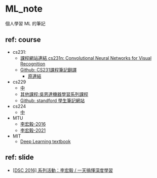 # ML_note
個人學習 ML 的筆記

## ref: course 

* cs231:
    * [課程網站連結 cs231n: Convolutional Neural Networks for Visual Recognition](http://cs231n.stanford.edu/)
    * [Github: CS231課程筆記翻譯](https://github.com/whyscience/CS231n-Note-Translation_CN)
        * [原連結](https://zhuanlan.zhihu.com/p/21930884)
* cs229
    * [中](https://www.bilibili.com/video/BV1JE411w7Ub?p=1)
    * [其他課程:吳恩達機器學習系列課程](https://www.bilibili.com/video/BV164411b7dx?p=1)
    * [Github: standford 學生筆記網站](https://stanford.edu/~shervine/teaching/cs-229/)
* cs224
    * [中](https://www.bilibili.com/video/BV1r4411f7td?p=1)
* MTU
    * [李宏毅-2016](https://www.youtube.com/playlist?list=PLJV_el3uVTsPy9oCRY30oBPNLCo89yu49)
    * [李宏毅-2021](https://www.youtube.com/playlist?list=PLJV_el3uVTsMhtt7_Y6sgTHGHp1Vb2P2J)
* MIT
    * [Deep Learning textbook](https://www.deeplearningbook.org/)

## ref: slide

* [[DSC 2016] 系列活動：李宏毅 / 一天搞懂深度學習](https://www.slideshare.net/tw_dsconf/ss-62245351)